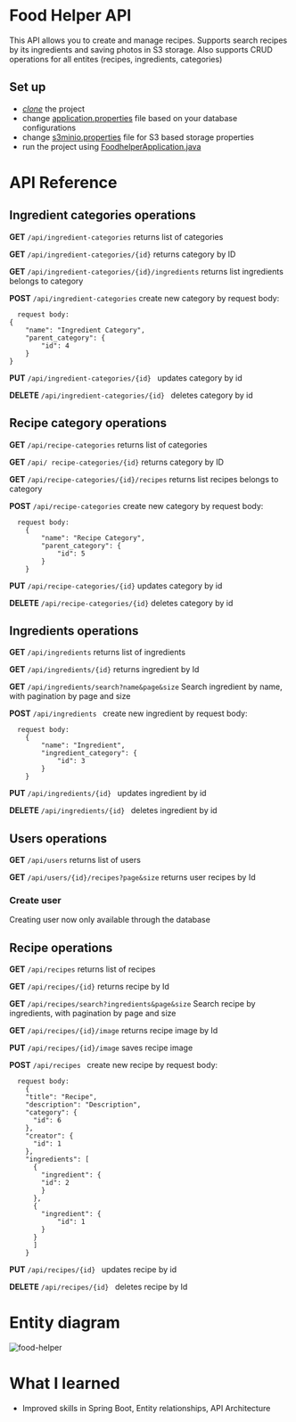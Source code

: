 # Food Helper API
This API allows you to create and manage recipes. Supports search recipes by its ingredients and saving photos in S3 storage.
Also supports CRUD operations for all entites (recipes, ingredients, categories)

## Set up 
- [*clone*](https://github.com/HUNT-ER/food-helper.git) the project
- change [application.properties](src/main/resources/application.properties) file based on your database configurations
- change [s3minio.properties](src/main/resources/s3minio.properties.origin) file for S3 based storage properties
- run the project using [FoodhelperApplication.java](src/main/java/com/boldyrev/foodhelper/FoodhelperApplication.java) 

# API Reference 

## Ingredient categories operations

**GET** `/api/ingredient-categories`
  returns list of categories

**GET** `/api/ingredient-categories/{id}`
  returns category by ID

**GET** `/api/ingredient-categories/{id}/ingredients`
  returns list ingredients belongs to category

**POST** `/api/ingredient-categories`
  create new category by request body:
```agsl
  request body:
{
    "name": "Ingredient Category",
    "parent_category": {
        "id": 4    
    }
}
```

**PUT** `/api/ingredient-categories/{id} `
updates category by id

**DELETE** `/api/ingredient-categories/{id} `
deletes category by id


## Recipe category operations

**GET** `/api/recipe-categories`
  returns list of categories

**GET** `/api/ recipe-categories/{id}`
  returns category by ID

**GET** `/api/recipe-categories/{id}/recipes`
  returns list recipes belongs to category

**POST** `/api/recipe-categories`
  create new category by request body:
```agsl
  request body:
    {
        "name": "Recipe Category",
        "parent_category": {
            "id": 5    
        }
    }
```

**PUT** `/api/recipe-categories/{id}`
updates category by id

**DELETE** `/api/recipe-categories/{id}`
deletes category by id


## Ingredients operations

**GET** `/api/ingredients`
  returns list of ingredients

**GET** `/api/ingredients/{id}`
  returns ingredient by Id

**GET** `/api/ingredients/search?name&page&size`
Search ingredient by name, with pagination by page and size

**POST** `/api/ingredients `
  create new ingredient by request body:
```agsl
  request body:
    {
        "name": "Ingredient",
        "ingredient_category": {
            "id": 3
        }
    }
```

**PUT** `/api/ingredients/{id} `
updates ingredient by id

**DELETE** `/api/ingredients/{id} `
deletes ingredient by id


## Users operations
**GET** `/api/users`
  returns list of users

**GET** `/api/users/{id}/recipes?page&size`
  returns user recipes by Id

### Create user
Creating user now only available through the database

## Recipe operations
**GET** `/api/recipes`
  returns list of recipes

**GET** `/api/recipes/{id}`
  returns recipe by Id

**GET** `/api/recipes/search?ingredients&page&size`
Search recipe by ingredients, with pagination by page and size

**GET** `/api/recipes/{id}/image`
  returns recipe image by Id

**PUT** `/api/recipes/{id}/image`
  saves recipe image

**POST** `/api/recipes `
  create new recipe by request body:
```agsl
  request body:
    {
    "title": "Recipe",
    "description": "Description",
    "category": {
      "id": 6
    },
    "creator": {
      "id": 1
    },
    "ingredients": [
      {
        "ingredient": {
        "id": 2
        }
      },
      {
        "ingredient": {
            "id": 1
        }
      }
      ]
    }
```

**PUT** `/api/recipes/{id} `
updates recipe by id

**DELETE** `/api/recipes/{id} `
deletes recipe by Id


# Entity diagram
![food-helper](https://github.com/HUNT-ER/food-helper/assets/38404914/4d26bebb-71fc-4e49-b3a3-9533d66142a4)

# What I learned
- Improved skills in Spring Boot, Entity relationships, API Architecture
